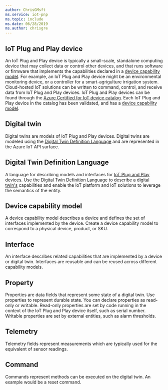 ```yaml
---
author: ChrisGMsft
ms.service: iot-pnp
ms.topic: include
ms.date: 06/28/2019	
ms.author: chrisgre
---
```


## IoT Plug and Play device

An IoT Plug and Play device is typically a small-scale, standalone computing device that may collect data or control other devices, and that runs software or firmware that implements the capabilities declared in a [device capability model](#device-capability-model).  For example, an IoT Plug and Play device might be an environmental monitoring device, or a controller for a smart-agrigulture irrigation system. Cloud-hosted IoT solutions can be written to command, control, and receive data from IoT Plug and Play devices. IoT Plug and Play devices can be found through the [Azure Certified for IoT device catalog](https://catalog.azureiotsolutions.com/). Each IoT Plug and Play device in the catalog has been validated, and has a [device capability model](#device-capability-model).

## Digital twin

Digital twins are models of IoT Plug and Play devices.  Digital twins are modeled using the [Digital Twin Definition Language](https://aka.ms/DTDL) and are represented in the Azure IoT API surface. 

## Digital Twin Definition Language

A language for describing models and interfaces for [IoT Plug and Play devices](#iot-plug-and-play-device).  Use the [Digital Twin Definition Language](https://aka.ms/DTDL) to describe a [digital twin's](#digital-twin) capabilities and enable the IoT platform and IoT solutions to leverage the semantics of the entity.

## Device capability model

A device capability model describes a device and defines the set of interfaces implemented by the device. Create a device capability model to correspond to a physical device, product, or SKU.

## Interface

An interface describes related capabilities that are implemented by a device or digital twin. Interfaces are reusable and can be reused across different capability models.

## Property

Properties are data fields that represent some state of a digital twin. Use properties to represent durable state. You can declare properties as read-only or writable. Read-only properties are set by code running in the context of the IoT Plug and Play device itself, such as serial number.  Writable properties are set by external entities, such as alarm thresholds.

## Telemetry

Telemetry fields represent measurements which are typically used for the equivalent of sensor readings.

## Command

Commands represent methods can be executed on the digital twin. An example would be a reset command. 
